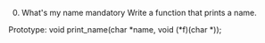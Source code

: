0. What's my name
mandatory
Write a function that prints a name.

Prototype: void print_name(char *name, void (*f)(char *));

